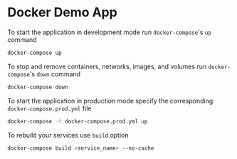 # Docker Demo App

To start the application in development mode run `docker-compose`'s `up` command

``` sh
docker-compose up
```

To stop and remove containers, networks, images, and volumes run `docker-compose`'s `down` command

``` sh
docker-compose down
```

To start the application in production mode specify the corresponding `docker-compose.prod.yml` file

``` sh
docker-compose -f docker-compose.prod.yml up
```

To rebuild your services use `build` option

``` sh
docker-compose build <service_name> --no-cache
```
